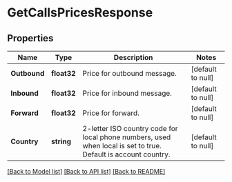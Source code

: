 # GetCallsPricesResponse

## Properties
Name | Type | Description | Notes
------------ | ------------- | ------------- | -------------
**Outbound** | **float32** | Price for outbound message. | [default to null]
**Inbound** | **float32** | Price for inbound message. | [default to null]
**Forward** | **float32** | Price for forward. | [default to null]
**Country** | **string** | 2-letter ISO country code for local phone numbers, used when local is  set to true. Default is account country. | [default to null]

[[Back to Model list]](../README.md#documentation-for-models) [[Back to API list]](../README.md#documentation-for-api-endpoints) [[Back to README]](../README.md)


